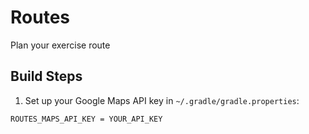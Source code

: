 # Routes
Plan your exercise route

## Build Steps
1. Set up your Google Maps API key in `~/.gradle/gradle.properties`:
```
ROUTES_MAPS_API_KEY = YOUR_API_KEY
```
